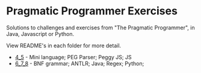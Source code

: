 # Pragmatic Programmer Exercises

Solutions to challenges and exercises from "The Pragmatic Programmer", in Java, Javascript or Python.

View README's in each folder for more detail.

- [4_5](./4_5) - Mini language; PEG Parser; Peggy JS; JS 
- [6_7_8](./6_7_8) - BNF grammar; ANTLR; Java; Regex; Python; 

